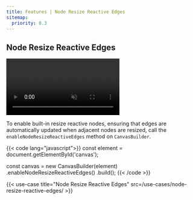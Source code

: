 ```yaml
---
title: Features | Node Resize Reactive Edges
sitemap:
  priority: 0.3
---
```


## Node Resize Reactive Edges

<a href="/use-cases/node-resize-reactive-edges/" target="_blank" aria-label="Responsive Nodes">
  <div class="video">
    <video autoplay muted loop>
      <source src="/media/node-resize-reactive-edges.webm">
    </video>
  </div>
</a>

To enable built-in resize reactive nodes, ensuring that edges are automatically updated when adjacent nodes are resized, call the `enableNodeResizeReactiveEdges` method on `CanvasBuilder`.

{{< code lang="javascript">}}
const element = document.getElementById('canvas');

const canvas = new CanvasBuilder(element)
  .enableNodeResizeReactiveEdges()
  .build();
{{< /code >}}

{{< use-case title="Node Resize Reactive Edges" src=/use-cases/node-resize-reactive-edges/ >}}
